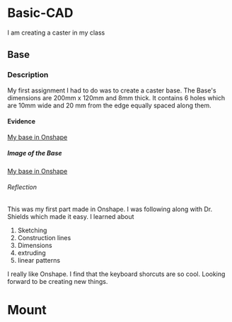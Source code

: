 # Basic-CAD
I am creating a caster in my class
## Base
### Description
My first assignment I had to do was to create a caster base. The Base's dimensions are 200mm x 120mm and 8mm thick. It contains 6 holes which are 10mm wide and 20 mm from the edge equally spaced along them.
#### Evidence
[My base in Onshape](https://cvilleschools.onshape.com/documents/efb5fd0ad2c81a838d406cca/w/68ccbf6c7180e6312e6724d4/e/54b7e9e95570922b32e8a39d)
##### Image of the Base
[My base in Onshape](https://cvilleschools.onshape.com/documents/efb5fd0ad2c81a838d406cca/w/68ccbf6c7180e6312e6724d4/e/54b7e9e95570922b32e8a39d)
###### Reflection
This was my first part made in Onshape. I was following along with Dr. Shields which made it easy. I learned about
1. Sketching
2. Construction lines
3. Dimensions
4. extruding
5. linear patterns

I really like Onshape. I find that the keyboard shorcuts are so cool. Looking forward to be creating new things.
# Mount
